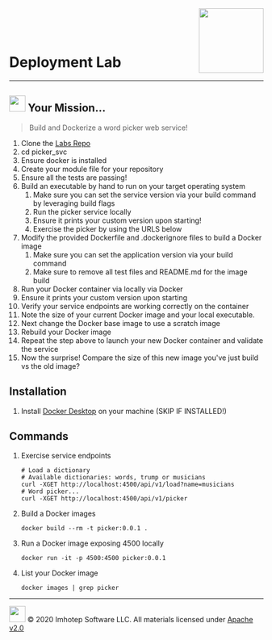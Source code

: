 <img src="../../assets/gophernand.png" align="right" width="128" height="auto"/>

<br/>
<br/>
<br/>


# Deployment Lab

---
## <img src="../../assets/lab.png" width="auto" height="32"/> Your Mission...

> Build and Dockerize a word picker web service!

1. Clone the [Labs Repo]()
2. cd picker_svc
3. Ensure docker is installed
4. Create your module file for your repository
5. Ensure all the tests are passing!
6. Build an executable by hand to run on your target operating system
   1. Make sure you can set the service version via your build command by leveraging build flags
   2. Run the picker service locally
   3. Ensure it prints your custom version upon starting!
   4. Exercise the picker by using the URLS below
7. Modify the provided Dockerfile and .dockerignore files to build a Docker image
   1. Make sure you can set the application version via your build command
   2. Make sure to remove all test files and README.md for the image build
8. Run your Docker container via locally via Docker
9. Ensure it prints your custom version upon starting
10. Verify your service endpoints are working correctly on the container
11. Note the size of your current Docker image and your local executable.
12. Next change the Docker base image to use a scratch image
13. Rebuild your Docker image
14. Repeat the step above to launch your new Docker container and validate the
    service
15. Now the surprise!
    Compare the size of this new image you've just build vs the old image?


## Installation

1. Install [Docker Desktop](https://www.docker.com/products/docker-desktop) on your machine (SKIP IF INSTALLED!)

## Commands

1. Exercise service endpoints

   ```shell
   # Load a dictionary
   # Available dictionaries: words, trump or musicians
   curl -XGET http://localhost:4500/api/v1/load?name=musicians
   # Word picker...
   curl -XGET http://localhost:4500/api/v1/picker
   ```

1. Build a Docker images

   ```shell
   docker build --rm -t picker:0.0.1 .
   ```

1. Run a Docker image exposing 4500 locally

   ```shell
   docker run -it -p 4500:4500 picker:0.0.1
   ```

1. List your Docker image

   ```shell
   docker images | grep picker
   ```

---
<img src="../../assets/imhotep_logo.png" width="32" height="auto"/> © 2020 Imhotep Software LLC.
All materials licensed under [Apache v2.0](http://www.apache.org/licenses/LICENSE-2.0)